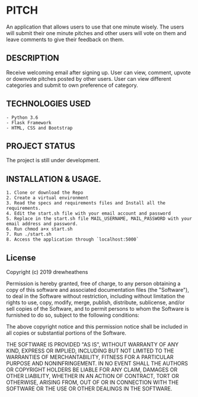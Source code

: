 # PITCH

 An application that allows users to use that one minute wisely. The users will submit their one minute pitches and other users will vote on them and leave comments to give their feedback on them.

## DESCRIPTION

 Receive welcoming email after signing up.
 User can view, comment, upvote or downvote pitches posted by other users.
 User can view different categories and submit to own preference of category.

## TECHNOLOGIES USED

    - Python 3.6
    - Flask Framework
    - HTML, CSS and Bootstrap


## PROJECT STATUS

The project is still under development.


 ## INSTALLATION & USAGE.

    1. Clone or download the Repo
    2. Create a virtual environment
    3. Read the specs and requirements files and Install all the requirements.
    4. Edit the start.sh file with your email account and password
    5. Replace in the start.sh file MAIL_USERNAME, MAIL_PASSWORD with your email address and password.
    6. Run chmod a+x start.sh
    7. Run ./start.sh
    8. Access the application through `localhost:5000`


## License

Copyright (c) 2019 drewheathens

Permission is hereby granted, free of charge, to any person obtaining a copy
of this software and associated documentation files (the "Software"), to deal
in the Software without restriction, including without limitation the rights
to use, copy, modify, merge, publish, distribute, sublicense, and/or sell
copies of the Software, and to permit persons to whom the Software is
furnished to do so, subject to the following conditions:

The above copyright notice and this permission notice shall be included in all
copies or substantial portions of the Software.

THE SOFTWARE IS PROVIDED "AS IS", WITHOUT WARRANTY OF ANY KIND, EXPRESS OR
IMPLIED, INCLUDING BUT NOT LIMITED TO THE WARRANTIES OF MERCHANTABILITY,
FITNESS FOR A PARTICULAR PURPOSE AND NONINFRINGEMENT. IN NO EVENT SHALL THE
AUTHORS OR COPYRIGHT HOLDERS BE LIABLE FOR ANY CLAIM, DAMAGES OR OTHER
LIABILITY, WHETHER IN AN ACTION OF CONTRACT, TORT OR OTHERWISE, ARISING FROM,
OUT OF OR IN CONNECTION WITH THE SOFTWARE OR THE USE OR OTHER DEALINGS IN THE
SOFTWARE.
